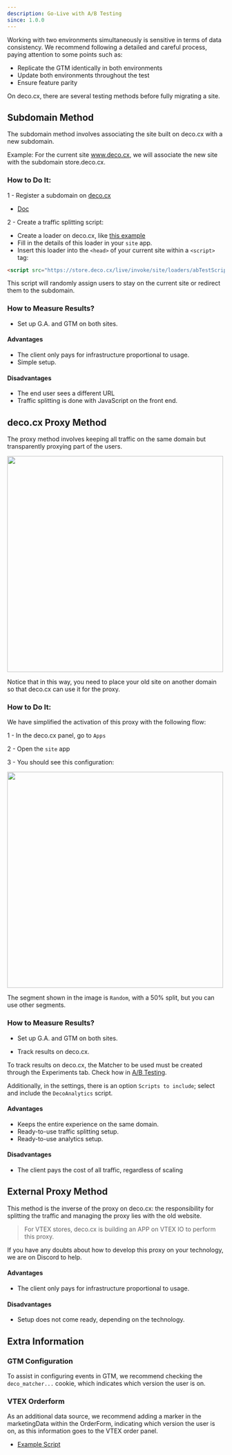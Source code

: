 ```yaml
---
description: Go-Live with A/B Testing
since: 1.0.0
---
```


Working with two environments simultaneously is sensitive in terms of data consistency. We recommend following a detailed and careful process, paying attention to some points such as:

- Replicate the GTM identically in both environments
- Update both environments throughout the test
- Ensure feature parity

On deco.cx, there are several testing methods before fully migrating a site.

## Subdomain Method

The subdomain method involves associating the site built on deco.cx with a new subdomain.

Example:
For the current site www.deco.cx, we will associate the new site with the subdomain store.deco.cx.

### How to Do It:

1 - Register a subdomain on [deco.cx](http://deco.cx)

- [Doc](https://deco.cx/docs/en/getting-started/custom-domains/)

2 - Create a traffic splitting script:

- Create a loader on deco.cx, like [this example](https://gist.github.com/guitavano/aca72370b74081289d5d2b86143828e6)
- Fill in the details of this loader in your ``site`` app.
- Insert this loader into the ``<head>`` of your current site within a ``<script>`` tag:

```html
<script src="https://store.deco.cx/live/invoke/site/loaders/abTestScript.ts"></script>
```

This script will randomly assign users to stay on the current site or redirect them to the subdomain.

### How to Measure Results?

- Set up G.A. and GTM on both sites.

#### Advantages

- The client only pays for infrastructure proportional to usage.
- Simple setup.

#### Disadvantages

- The end user sees a different URL
- Traffic splitting is done with JavaScript on the front end.

## deco.cx Proxy Method

The proxy method involves keeping all traffic on the same domain but transparently proxying part of the users.

<img src="https://deco-sites-assets.s3.sa-east-1.amazonaws.com/starting/650953a6-0ae4-448d-b911-943565cf9094/Screenshot-2024-09-04-at-09.58.03.png" width="500">

Notice that in this way, you need to place your old site on another domain so that deco.cx can use it for the proxy.

### How to Do It:

We have simplified the activation of this proxy with the following flow:

1 -  In the deco.cx panel, go to ``Apps``

2 - Open the ``site`` app

3 - You should see this configuration:

<img src="https://deco-sites-assets.s3.sa-east-1.amazonaws.com/starting/bdacf591-d141-44b5-b85c-3c4068c67c8a/Screenshot-2024-09-04-at-09.59.05.png" width="500">

The segment shown in the image is ``Random``, with a 50% split, but you can use other segments.

### How to Measure Results?

- Set up G.A. and GTM on both sites.

- Track results on deco.cx.

To track results on deco.cx, the Matcher to be used must be created through the Experiments tab. Check how in [A/B Testing](https://deco.cx/docs/en/developing-capabilities/apps/ab-test).

Additionally, in the settings, there is an option ``Scripts to include``; select and include the ``DecoAnalytics`` script.

#### Advantages

- Keeps the entire experience on the same domain.
- Ready-to-use traffic splitting setup.
- Ready-to-use analytics setup.

#### Disadvantages

- The client pays the cost of all traffic, regardless of scaling

## External Proxy Method

This method is the inverse of the proxy on deco.cx: the responsibility for splitting the traffic and managing the proxy lies with the old website.

> For VTEX stores, deco.cx is building an APP on VTEX IO to perform this proxy.

If you have any doubts about how to develop this proxy on your technology, we are on Discord to help.

#### Advantages

- The client only pays for infrastructure proportional to usage.

#### Disadvantages

- Setup does not come ready, depending on the technology.

## Extra Information

### GTM Configuration

To assist in configuring events in GTM, we recommend checking the ``deco_matcher...`` cookie, which indicates which version the user is on.

### VTEX Orderform

As an additional data source, we recommend adding a marker in the marketingData within the OrderForm, indicating which version the user is on, as this information goes to the VTEX order panel.

- [Example Script](https://gist.github.com/guitavano/6de5f1068c85800b0702937b97c51ef2)
